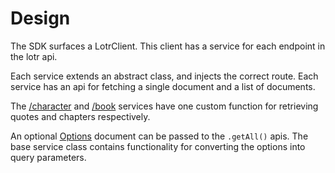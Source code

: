 # Design

The SDK surfaces a LotrClient. This client has a service for each endpoint in the lotr api.

Each service extends an abstract class, and injects the correct route. Each service has an api for fetching a single document and a list of documents.

The [/character](src/services/Character.ts) and [/book](src/services/Book.ts) services have one custom function for retrieving quotes and chapters respectively.

An optional [Options](src/services/Options.ts) document can be passed to the `.getAll()` apis. The base service class contains functionality for converting the options into query parameters.